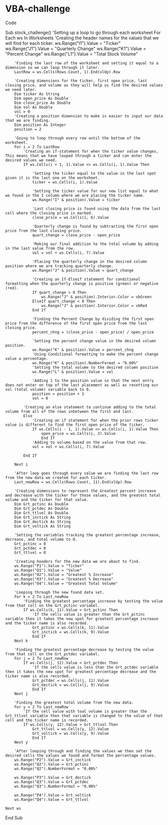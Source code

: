 # VBA-challenge

Code

Sub stock_challenge()
    'Setting up a loop to go through each worksheet
    For Each ws In Worksheets
        'Creating the header names for the values that we will find for each ticker.
        ws.Range("I1").Value = "Ticker"
        ws.Range("J1").Value = "Quarterly Change"
        ws.Range("K1").Value = "Percent Change"
        ws.Range("L1").Value = "Total Stock Volume"
        
        'Finding the last row of the worksheet and setting it equal to a dimension so we can loop through it later.
        LastRow = ws.Cells(Rows.Count, 1).End(xlUp).Row
        
        'Creating dimensions for the ticker, first open price, last closing price, and volume as they will help us find the desired values we need later.
        Dim ticker As String
        Dim open_price As Double
        Dim close_price As Double
        Dim vol As Double
        vol = 0
        'Creating a position dimension to make is easier to input our data that we are finding.
        Dim position As Integer
        position = 2
        
        'Going to loop through every row until the bottom of the worksheet.
        For i = 2 To LastRow
            'Creating an if-statement for when the ticker value changes, This means that we have looped through a ticker and can enter the desired values we need.
            If ws.Cells(i + 1, 1).Value <> ws.Cells(i, 1).Value Then
            
                'Setting the ticker equal to the value in the last spot given it is the last one on the worksheet.
                ticker = ws.Cells(i, 1).Value
                
                'Setting the ticker value for our new list equal to what we found in the I column where we are placing the ticker name.
                ws.Range("I" & position).Value = ticker
                
                'Last closing price is found using the data from the last cell where the closing price is marked.
                close_price = ws.Cells(i, 6).Value
                
                'Quarterly change is found by subtracting the first open price from the last closing price.
                quart_change = close_price - open_price
                
                'Making our final addition to the total volume by adding in the last value from the row.
                vol = vol + ws.Cells(i, 7).Value
                
                'Placing the quarterly change in the desired column position where we are tracking quarterly change.
                ws.Range("J" & position).Value = quart_change
                
                'Creating an If-Elseif statement for conditional formatting when the quarterly change is positive (green) or negative (red).
                If quart_change > 0 Then
                    ws.Range("J" & position).Interior.Color = vbGreen
                ElseIf quart_change < 0 Then
                    ws.Range("J" & position).Interior.Color = vbRed
                End If
                
                'Finding the Percent Change by dividing the first open price from the difference of the first open price from the last closing price.
                percent_chng = (close_price - open_price) / open_price
                
                'Setting the percent change value in the desired column position.
                ws.Range("K" & position).Value = percent_chng
                'Using Conditional formatting to make the percent change value a percentage.
                ws.Range("K" & position).NumberFormat = "0.00%"
                'Setting the total volume to the desired column position
                ws.Range("L" & position).Value = vol
                
                'Adding 1 to the position value so that the next entry does not enter on top of the last placement as well as resetting our vol (total volume) variable back to 0.
                position = position + 1
                vol = 0
                
            'Creating an else statement to continue adding to the total volume from all of the rows inbetween the first and last.
            Else
                'Creating an if statement for when the prior rows ticker value is different to find the first open price of the ticker.
                If ws.Cells(i - 1, 1).Value <> ws.Cells(i, 1).Value Then
                    open_price = ws.Cells(i, 3).Value
                    End If
                'Adding to volume based on the value from that row.
                vol = vol + ws.Cells(i, 7).Value
                
            End If
            
        Next i
        
        'After loop goes through every value we are finding the last row from the new data we created for each ticker.
        Last_newRow = ws.Cells(Rows.Count, 11).End(xlUp).Row
        
        'Creating dimensions to represent the Greatest percent increase and decrease with the ticker for those values, and the greatest total volume and the ticker for that value.
        Dim Grt_pctinc As Double
        Dim Grt_pctdec As Double
        Dim Grt_ttlvol As Double
        Dim Grt_inctick As String
        Dim Grt_dectick As String
        Dim Grt_voltick As String
        
        'Setting the variables tracking the greatest percentage increase, decrease, and total volume to 0.
        Grt_pctinc = 0
        Grt_pctdec = 0
        Grt_ttlvol = 0
        
        'Creating headers for the new data we are about to find.
        ws.Range("P1").Value = "Ticker"
        ws.Range("Q1").Value = "Value"
        ws.Range("O2").Value = "Greatest % Increase"
        ws.Range("O3").Value = "Greatest % Decrease"
        ws.Range("O4").Value = "Greatest Total Volume"

        'Looping through the new found data set.
        For k = 2 To Last_newRow
            'Finding the greatest percentage increase by testing the value from that cell on the Grt_pctinc variabel.
            If ws.Cells(k, 11).Value > Grt_pctinc Then
                'If the cells value is greater than the Grt_pctinc variable then it takes the new spot for greatest percentage increase and the ticker name is also recorded.
                Grt_pctinc = ws.Cells(k, 11).Value
                Grt_inctick = ws.Cells(k, 9).Value
                End If
        Next k
        
        'Finding the greatest percentage decrease by testing the value from that cell on the Grt_pctdec variabel.
        For j = 2 To Last_newRow
            If ws.Cells(j, 11).Value < Grt_pctdec Then
                'If the cells value is less than the Grt_pctdec variable then it takes the new spot for greatest percentage decrease and the ticker name is also recorded.
                Grt_pctdec = ws.Cells(j, 11).Value
                Grt_dectick = ws.Cells(j, 9).Value
                End If
        Next j
        
        'Finding the greatest total volume from the new data.
        For y = 2 To Last_newRow
            'If the cell value with toal volume is greater than the Grt_ttlvol variable then that variable is changed to the value of that cell and the ticker name is recorded.
            If ws.Cells(y, 12).Value > Grt_ttlvol Then
                Grt_ttlvol = ws.Cells(y, 12).Value
                Grt_voltick = ws.Cells(y, 9).Value
                End If
        Next y
        
        'After looping through and finding the values we then set the desired cells the values we found and format the percentage values.
        ws.Range("P2").Value = Grt_inctick
        ws.Range("Q2").Value = Grt_pctinc
        ws.Range("Q2").NumberFormat = "0.00%"
        
        ws.Range("P3").Value = Grt_dectick
        ws.Range("Q3").Value = Grt_pctdec
        ws.Range("Q3").NumberFormat = "0.00%"
        
        ws.Range("P4").Value = Grt_voltick
        ws.Range("Q4").Value = Grt_ttlvol
        
    Next ws
                
        
End Sub
